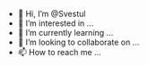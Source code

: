 - 👋 Hi, I’m @Svestul
- 👀 I’m interested in ...
- 🌱 I’m currently learning ...
- 💞️ I’m looking to collaborate on ...
- 📫 How to reach me ...

<!---
Svestul/Svestul is a ✨ special ✨ repository because its `README.md` (this file) appears on your GitHub profile.
You can click the Preview link to take a look at your changes.
--->
